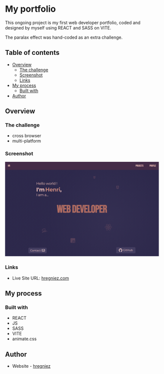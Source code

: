 # My portfolio

This ongoing project is my first web developer portfolio, coded and designed by myself using REACT and SASS on VITE. 

The paralax effect was hand-coded as an extra challenge.

## Table of contents

- [Overview](#overview)
  - [The challenge](#the-challenge)
  - [Screenshot](#screenshot)
  - [Links](#links)
- [My process](#my-process)
  - [Built with](#built-with)
- [Author](#author)

## Overview

### The challenge

- cross browser
- multi-platform

### Screenshot

![](./screenshot/preview.png)

### Links

- Live Site URL: [hregniez.com](https://hregniez.com)

## My process

### Built with

- REACT
- JS
- SASS
- VITE
- animate.css

## Author

- Website - [hregniez](hregniez.com)

